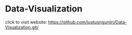 # Data-Visualization
click to visit website: https://github.com/justusngunjiri/Data-Visualization.git/
